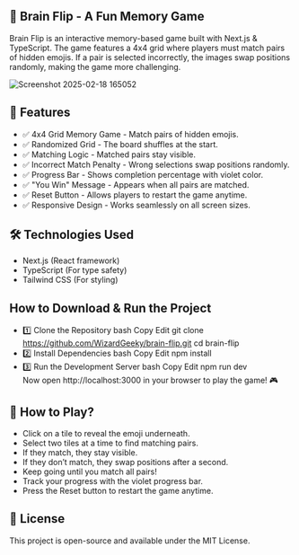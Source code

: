 ## 🧠 Brain Flip - A Fun Memory Game  
Brain Flip is an interactive memory-based game built with Next.js & TypeScript. The game features a 4x4 grid where players must match pairs of hidden emojis. If a pair is selected incorrectly, the images swap positions randomly, making the game more challenging.

![Screenshot 2025-02-18 165052](https://github.com/user-attachments/assets/572c41d4-557c-40bd-928f-7924dec7f557)


## 🚀 Features
- ✅ 4x4 Grid Memory Game - Match pairs of hidden emojis. 
- ✅ Randomized Grid - The board shuffles at the start. 
- ✅ Matching Logic - Matched pairs stay visible. 
- ✅ Incorrect Match Penalty - Wrong selections swap positions randomly. 
- ✅ Progress Bar - Shows completion percentage with violet color. 
- ✅ "You Win" Message - Appears when all pairs are matched. 
- ✅ Reset Button - Allows players to restart the game anytime. 
- ✅ Responsive Design - Works seamlessly on all screen sizes. 


## 🛠 Technologies Used
- Next.js (React framework)  
- TypeScript (For type safety)  
- Tailwind CSS (For styling) 

## How to Download & Run the Project
- 1️⃣ Clone the Repository
bash 
Copy 
Edit 
git clone https://github.com/WizardGeeky/brain-flip.git 
cd brain-flip 
- 2️⃣ Install Dependencies
bash 
Copy 
Edit 
npm install 
- 3️⃣ Run the Development Server
bash 
Copy 
Edit 
npm run dev  
Now open http://localhost:3000 in your browser to play the game! 🎮

## 🎯 How to Play?
- Click on a tile to reveal the emoji underneath.
- Select two tiles at a time to find matching pairs.
- If they match, they stay visible.
- If they don’t match, they swap positions after a second.
- Keep going until you match all pairs!
- Track your progress with the violet progress bar.
- Press the Reset button to restart the game anytime.

## 📜 License
This project is open-source and available under the MIT License.



